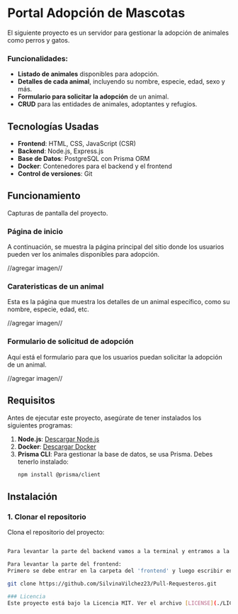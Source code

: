 # Portal Adopción de Mascotas

El siguiente proyecto es un servidor para gestionar la adopción de animales como perros y gatos. 

### Funcionalidades:
- **Listado de animales** disponibles para adopción.
- **Detalles de cada animal**, incluyendo su nombre, especie, edad, sexo y más.
- **Formulario para solicitar la adopción** de un animal.
- **CRUD** para las entidades de animales, adoptantes y refugios.

## Tecnologías Usadas
- **Frontend**: HTML, CSS, JavaScript (CSR)
- **Backend**: Node.js, Express.js
- **Base de Datos**: PostgreSQL con Prisma ORM
- **Docker**: Contenedores para el backend y el frontend
- **Control de versiones**: Git



## Funcionamiento

Capturas de pantalla del proyecto.

### Página de inicio
A continuación, se muestra la página principal del sitio donde los usuarios pueden ver los animales disponibles para adopción.

//agregar imagen//

### Carateristicas de un animal
Esta es la página que muestra los detalles de un animal específico, como su nombre, especie, edad, etc.

//agregar imagen//

### Formulario de solicitud de adopción
Aquí está el formulario para que los usuarios puedan solicitar la adopción de un animal.

//agregar imagen//


## Requisitos

Antes de ejecutar este proyecto, asegúrate de tener instalados los siguientes programas:

1. **Node.js**: [Descargar Node.js](https://nodejs.org/)
2. **Docker**: [Descargar Docker](https://www.docker.com/get-started)
3. **Prisma CLI**: Para gestionar la base de datos, se usa Prisma. Debes tenerlo instalado:
    ```bash
    npm install @prisma/client
    ```

## Instalación

### 1. Clonar el repositorio
Clona el repositorio del proyecto:
```bash

Para levantar la parte del backend vamos a la terminal y entramos a la carpeta del backend, ahi dentro escribimos docker compose up -d, lo que hara esto es levantar un contenedor y si no lo tiene lo creara descargando todo. luego escribimos npm install para descargar las dependencias necesarias y luego 'npx prisma migrate' para ejecutar las migraciones de todo el proyecto. La ultima parte es hacer 'npm run dev', el adentro de dev esta 'nodemon src/app.js',esto inicia el servidor y si detecta cambios se reinicia automaticamente. 

Para levantar la parte del frontend:
Primero se debe entrar en la carpeta del 'frontend' y luego escribir en terminal npm install serve, es una dependecia que permite levantar servideores, luego ponemos 'npm run start' para iniciar y levantar nuestro servidor. 

git clone https://github.com/SilvinaVilchez23/Pull-Requesteros.git

### Licencia
Este proyecto está bajo la Licencia MIT. Ver el archivo [LICENSE](./LICENSE) para más detalles.


